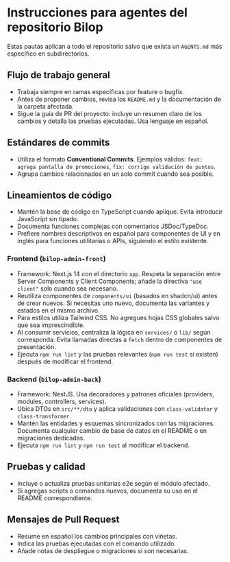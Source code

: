 # Instrucciones para agentes del repositorio Bilop

Estas pautas aplican a todo el repositorio salvo que exista un `AGENTS.md` más específico en subdirectorios.

## Flujo de trabajo general
- Trabaja siempre en ramas específicas por feature o bugfix.
- Antes de proponer cambios, revisa los `README.md` y la documentación de la carpeta afectada.
- Sigue la guía de PR del proyecto: incluye un resumen claro de los cambios y detalla las pruebas ejecutadas. Usa lenguaje en español.

## Estándares de commits
- Utiliza el formato **Conventional Commits**. Ejemplos válidos: `feat: agrega pantalla de promociones`, `fix: corrige validación de puntos`.
- Agrupa cambios relacionados en un solo commit cuando sea posible.

## Lineamientos de código
- Mantén la base de código en TypeScript cuando aplique. Evita introducir JavaScript sin tipado.
- Documenta funciones complejas con comentarios JSDoc/TypeDoc.
- Prefiere nombres descriptivos en español para componentes de UI y en inglés para funciones utilitarias o APIs, siguiendo el estilo existente.

### Frontend (`bilop-admin-front`)
- Framework: Next.js 14 con el directorio `app`. Respeta la separación entre Server Components y Client Components; añade la directiva `"use client"` solo cuando sea necesario.
- Reutiliza componentes de `components/ui` (basados en shadcn/ui) antes de crear nuevos. Si necesitas uno nuevo, documenta las variantes y estados en el mismo archivo.
- Para estilos utiliza Tailwind CSS. No agregues hojas CSS globales salvo que sea imprescindible.
- Al consumir servicios, centraliza la lógica en `services/` o `lib/` según corresponda. Evita llamadas directas a `fetch` dentro de componentes de presentación.
- Ejecuta `npm run lint` y las pruebas relevantes (`npm run test` si existen) después de modificar el frontend.

### Backend (`bilop-admin-back`)
- Framework: NestJS. Usa decoradores y patrones oficiales (providers, modules, controllers, services).
- Ubica DTOs en `src/**/dto` y aplica validaciones con `class-validator` y `class-transformer`.
- Mantén las entidades y esquemas sincronizados con las migraciones. Documenta cualquier cambio de base de datos en el README o en migraciones dedicadas.
- Ejecuta `npm run lint` y `npm run test` al modificar el backend.

## Pruebas y calidad
- Incluye o actualiza pruebas unitarias e2e según el módulo afectado.
- Si agregas scripts o comandos nuevos, documenta su uso en el README correspondiente.

## Mensajes de Pull Request
- Resume en español los cambios principales con viñetas.
- Indica las pruebas ejecutadas con el comando utilizado.
- Añade notas de despliegue o migraciones si son necesarias.
